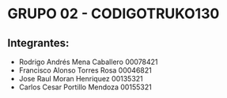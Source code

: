 # GRUPO 02 - CODIGOTRUKO130

## Integrantes:

- Rodrigo Andrés Mena Caballero       00078421
- Francisco Alonso Torres Rosa        00046821
- Jose Raul Moran Henriquez           00135321
- Carlos Cesar Portillo Mendoza       00155321